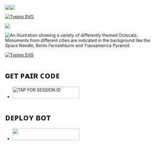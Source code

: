 <a><img src='https://i.imgur.com/LyHic3i.gif'/></a><a><img src='https://i.imgur.com/LyHic3i.gif'/></a>
<p align="center">
<p align="center">

  <a href="https://git.io/typing-svg"><img src="https://readme-typing-svg.demolab.com?font=EB+Garamond&weight=800&size=28&duration=4000&pause=1000&random=false&width=435&lines=+•★⃝ 𝚂𝙸𝙶𝙼𝙰 𝙼𝙳-★⃝•;MULTI-DEVICE+WHATSAPP+BOT;DEVELOPED+BY+𝙳𝙰𝚁𝙺/𝙱𝚄𝙶_𝚇" alt="Typing SVG" /></a>
 </p>

 <a><img src='https://i.imgur.com/LyHic3i.gif'/></a> <a>
<p align="center">
<p align="center">



![An illustration showing a variety of differently themed Octocats. Monuments from different cities are indicated in the background like the Space Needle, Berlin Fernsehturm and Transamerica Pyramid.](https://files.catbox.moe/ly6v78.jpeg)



<a href="https://git.io/typing-svg"><img src="https://readme-typing-svg.demolab.com?font=Black+Ops+One&size=50&pause=1000&color=red&center=true&width=910&height=100&lines=SIGMA+MD+BOT+;KEEP+LOVING+SIGMA-MD;FORK+AND+STAR🌟+THIS+REPO;THANKYOU+FOR+CHOOSING;SIGMA-MD" alt="Typing SVG" /></a>
</p>


# ɢᴇᴛ ᴘᴀɪʀ ᴄᴏᴅᴇ
</a></p>
- <a href="https://angle-m-a822fc52154a.herokuapp.com/pair"><img title="TAP FOR SESSION ID" src="https://img.shields.io/badge/TAP FOR SESSION ID-h?color=pink&style=for-the-badge&logo=porsche&logoColor=pink" width="220" height="38.45"/></a>
</p>

# ᴅᴇᴘʟᴏʏ ʙᴏᴛ
- <a align="center"><a href="https://dashboard.heroku.com/new?template=https://github.com/javiel632/Javiel_md"> <img src="https://img.shields.io/badge/DEPLOY%20NOW-purple?style=for-the-badge&logo=porsche" width="220" height="38.45"/></a>
</p>
